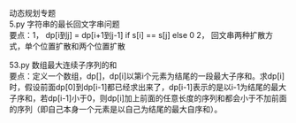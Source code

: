 动态规划专题  
5.py 字符串的最长回文字串问题  
要点：1， dp[i到j] = dp[i+1到j-1] if s[i] == s[j] else 0 
      2， 回文串两种扩散方式，单个位置扩散和两个位置扩散 
      
53.py 数组最大连续子序列的和  
要点：定义一个数组，dp[]，dp[i]以第i个元素为结尾的一段最大子序和。求dp[i]时，假设前面dp[0]到dp[i-1]都已经求出来了，dp[i-1]表示的是以i-1为结尾的最大子序和，若dp[i-1]小于0，则dp[i]加上前面的任意长度的序列和都会小于不加前面的序列（即自己本身一个元素是以自己为结尾的最大自序和）。  
